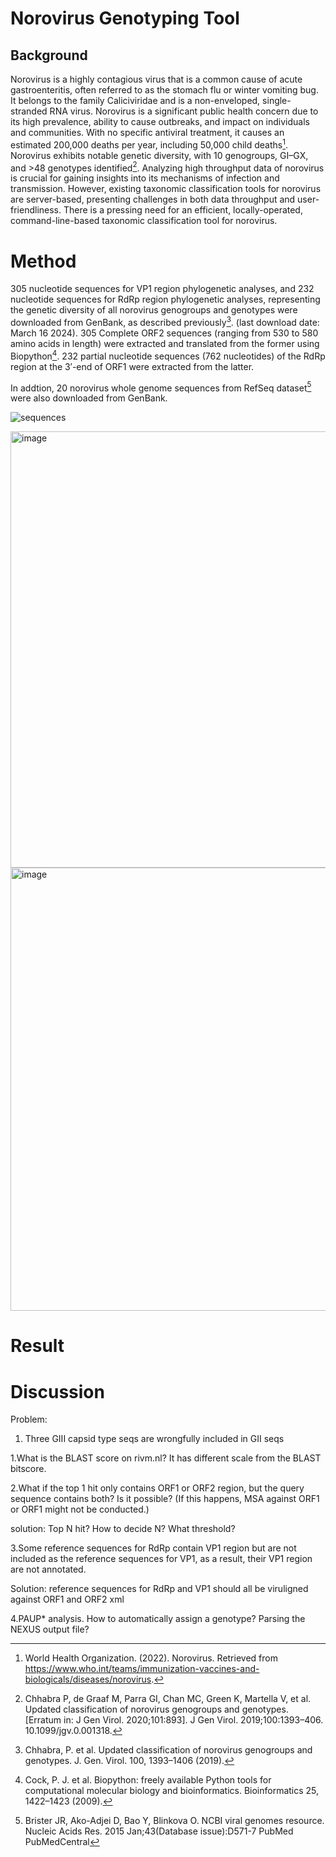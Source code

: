 # Norovirus Genotyping Tool
## Background
Norovirus is a highly contagious virus that is a common cause of acute gastroenteritis, often referred to as the stomach flu or winter vomiting bug. It belongs to the family Caliciviridae and is a non-enveloped, single-stranded RNA virus. Norovirus is a significant public health concern due to its high prevalence, ability to cause outbreaks, and impact on individuals and communities. With no specific antiviral treatment, it causes an estimated 200,000 deaths per year, including 50,000 child deaths[^1]. Norovirus exhibits notable genetic diversity, with 10 genogroups, GI–GX, and >48 genotypes identified[^2]. Analyzing high throughput data of norovirus is crucial for gaining insights into its mechanisms of infection and transmission. However, existing taxonomic classification tools for norovirus are server-based, presenting challenges in both data throughput and user-friendliness. There is a pressing need for an efficient, locally-operated, command-line-based taxonomic classification tool for norovirus.

# Method
305 nucleotide sequences for VP1 region phylogenetic analyses, and 232 nucleotide sequences for RdRp region phylogenetic analyses, representing the genetic diversity of all norovirus genogroups and genotypes were downloaded from GenBank, as described previously[^3]. (last download date: March 16 2024). 305 Complete ORF2 sequences (ranging from 530 to 580 amino acids in length) were extracted and translated from the former using Biopython[^4]. 232 partial nucleotide sequences (762 nucleotides) of the RdRp region at the 3′-end of ORF1 were extracted from the latter.

In addtion, 20 norovirus whole genome sequences from RefSeq dataset[^5] were also downloaded from GenBank.

![sequences](https://github.com/zhuzhanji/NorovirusGenotyping/assets/37281560/7c695662-7de8-477f-9346-4a30dc7d1865" "sequences")




<img width="698" alt="image" src="https://github.com/zhuzhanji/NorovirusGenotyping/assets/37281560/8340031f-169a-4a79-b11f-baaa2e185241">

<img width="709" alt="image" src="https://github.com/zhuzhanji/NorovirusGenotyping/assets/37281560/90cc15fc-9b48-4876-9b2c-f23858c8b735">

# Result

# Discussion


[^1]:World Health Organization. (2022). Norovirus. Retrieved from https://www.who.int/teams/immunization-vaccines-and-biologicals/diseases/norovirus.
[^2]:Chhabra P, de Graaf M, Parra GI, Chan MC, Green K, Martella V, et al. Updated classification of norovirus genogroups and genotypes. [Erratum in: J Gen Virol. 2020;101:893]. J Gen Virol. 2019;100:1393–406. 10.1099/jgv.0.001318.
[^3]:Chhabra, P. et al. Updated classification of norovirus genogroups and genotypes. J. Gen. Virol. 100, 1393–1406 (2019).
[^4]:Cock, P. J. et al. Biopython: freely available Python tools for computational molecular biology and bioinformatics. Bioinformatics 25, 1422–1423 (2009).
[^5]:Brister JR, Ako-Adjei D, Bao Y, Blinkova O. NCBI viral genomes resource. Nucleic Acids Res. 2015 Jan;43(Database issue):D571-7 PubMed PubMedCentral

Problem:
1. Three GIII capsid type seqs are wrongfully included in GII seqs

1.What is the BLAST score on rivm.nl? It has different scale from the BLAST bitscore.

2.What if the top 1 hit only contains ORF1 or ORF2 region, but the query sequence contains both? Is it possible? (If this happens, MSA against ORF1 or ORF1 might not be conducted.) 

solution: Top N hit? How to decide N? What threshold? 

3.Some reference sequences for RdRp contain VP1 region but are not included as the reference sequences for VP1, as a result, their VP1 region are not annotated.

Solution: reference sequences for RdRp and VP1 should all be viruligned against ORF1 and ORF2 xml

4.PAUP* analysis. How to automatically assign a genotype? Parsing the NEXUS output file? 


